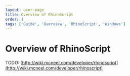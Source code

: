 ```yaml
---
layout: user-page
title: Overview of RhinoScript
order: 1
tags: ['Guide', 'Overview', 'RhinoScript', 'Windows']
---
```


# Overview of RhinoScript

TODO: [http://wiki.mcneel.com/developer/rhinoscript](http://wiki.mcneel.com/developer/rhinoscript)
